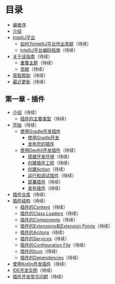 # 目录

* [编者序](README.md)
* [介绍](Introduction.md)
* [IntelliJ平台](TheIntelliJPlatform/TheIntelliJPlatform.md)  
    * [如何为IntelliJ平台作出贡献](TheIntelliJPlatform/ContributingToTheIntelliJPlatform.md)（待续）  
    * [IntelliJ平台编码指南](TheIntelliJPlatform/IntelliJCodingGuidelines.md)（待续）
* [关于该指南]()（待续）  
  * [重要主题]()（待续）  
  * [贡献]()（待续）  
* [获取帮助]()（待续）  
* [最近更新]()（待续）

## 第一章 - 插件
* [介绍]()（待续）  
  * [插件的主要类型]()（待续）  
* [开始]()（待续）  
  * [使用Gradle开发插件](Part1/GettingStarted/UsingGradle/UsingGradle.md)  
    * [使用Gradle开发](Part1/GettingStarted/UsingGradle/GettingStartedWithGradle.md)  
    * [发布您的插件](Part1/GettingStarted/UsingGradle/PublishingYourPlugin.md)
  * [使用DevKit开发插件]()（待续）  
    * [搭建开发环境]()（待续）  
    * [创建插件工程]()（待续）  
    * [创建Action]()（待续）  
    * [运行和调试插件]()（待续）  
    * [部署插件]()（待续）  
    * [发布插件]()（待续）  
* [插件仓库]()（待续）  
* [插件结构]()（待续）  
  * [插件的Content]()（待续）  
  * [插件的Class Loaders]()（待续）  
  * [插件的Components]()（待续）  
  * [插件的Extensions和Extension Points]()（待续）  
  * [插件的Acitons]()（待续）  
  * [插件的Services]()（待续）  
  * [插件的Configuration File]()（待续）  
  * [插件的Icon]()（待续）
  * [插件的Dependencies]()（待续）  
* [使用Kotlin开发插件]()（待续）  
* [IDE开发实例]()（待续）  
* [插件开发常见问题]()（待续）
